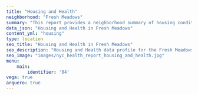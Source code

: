 ```yaml
---
title: "Housing and Health"
neighborhood: "Fresh Meadows"
summary: "This report provides a neighborhood summary of housing conditions and related health outcomes. It also describes population characteristics that can increase vulnerability to housing hazards."
data_json: "Housing and Health in Fresh Meadows"
content_yml: "housing"
type: location
seo_title: "Housing and Health in Fresh Meadows"
seo_description: "Housing and Health data profile for the Fresh Meadows neighborhood of NYC."
seo_image: "images/nyc_health_report_housing_and_health.jpg"
menu:
    main:
        identifier: '04'
vega: true
arquero: true
---
```

